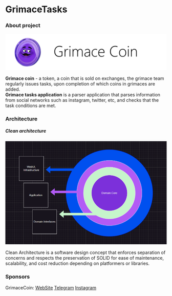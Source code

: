 # GrimaceTasks
### About project

<p align="right">
  <img src="/Docs/GrimaceCoin.png" width="900">
</p>

<b>Grimace coin</b> - a token, a coin that is sold on exchanges, the grimace team regularly issues tasks, upon completion of which coins in grimaces are added.
<br/><b>Grimace tasks application</b> is a parser application that parses information from social networks such as instagram, twitter, etc, and checks that the task conditions are met.

### Architecture

##### <a name="Parag"></a>	Clean architecture

<img src="/Docs/OnionArchitecture.png" width="1100">

Clean Architecture is a software design concept that enforces separation of concerns and respects the preservation of SOLID for ease of maintenance, scalability, and cost reduction depending on platformers or libraries.

### Sponsors
GrimaceCoin: <a href="https://grimacedoge.com">WebSite</a> 
<a href="https://t.me/grimace">Telegram</a> 
<a href="https://instagram.com/grimace_doge_coin">Instagram</a> 